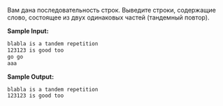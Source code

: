 Вам дана последовательность строк.
Выведите строки, содержащие слово, состоящее из двух одинаковых частей (тандемный повтор).

__Sample Input:__
```sh
blabla is a tandem repetition
123123 is good too
go go
aaa
```

__Sample Output:__
```sh
blabla is a tandem repetition
123123 is good too
```
